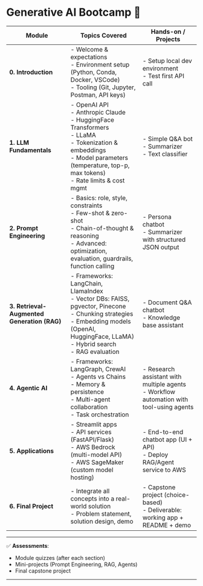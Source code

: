# Generative AI Bootcamp 🚀

| **Module**                                  | **Topics Covered**                                                                                                                                                                                | **Hands-on / Projects**                                                                   |
| ------------------------------------------- | ------------------------------------------------------------------------------------------------------------------------------------------------------------------------------------------------- | ----------------------------------------------------------------------------------------- |
| **0. Introduction**                         | - Welcome & expectations<br>- Environment setup (Python, Conda, Docker, VSCode)<br>- Tooling (Git, Jupyter, Postman, API keys)                                                                    | - Setup local dev environment<br>- Test first API call                                    |
| **1. LLM Fundamentals**                     | - OpenAI API<br>- Anthropic Claude<br>- HuggingFace Transformers<br>- LLaMA<br>- Tokenization & embeddings<br>- Model parameters (temperature, top-p, max tokens)<br>- Rate limits & cost mgmt    | - Simple Q\&A bot<br>- Summarizer<br>- Text classifier                                    |
| **2. Prompt Engineering**                   | - Basics: role, style, constraints<br>- Few-shot & zero-shot<br>- Chain-of-thought & reasoning<br>- Advanced: optimization, evaluation, guardrails, function calling                              | - Persona chatbot<br>- Summarizer with structured JSON output                             |
| **3. Retrieval-Augmented Generation (RAG)** | - Frameworks: LangChain, LlamaIndex<br>- Vector DBs: FAISS, pgvector, Pinecone<br>- Chunking strategies<br>- Embedding models (OpenAI, HuggingFace, LLaMA)<br>- Hybrid search<br>- RAG evaluation | - Document Q\&A chatbot<br>- Knowledge base assistant                                     |
| **4. Agentic AI**                           | - Frameworks: LangGraph, CrewAI<br>- Agents vs Chains<br>- Memory & persistence<br>- Multi-agent collaboration<br>- Task orchestration                                                            | - Research assistant with multiple agents<br>- Workflow automation with tool-using agents |
| **5. Applications**                         | - Streamlit apps<br>- API services (FastAPI/Flask)<br>- AWS Bedrock (multi-model API)<br>- AWS SageMaker (custom model hosting)                                                                   | - End-to-end chatbot app (UI + API)<br>- Deploy RAG/Agent service to AWS                  |
| **6. Final Project**                        | - Integrate all concepts into a real-world solution<br>- Problem statement, solution design, demo                                                                                                 | - Capstone project (choice-based)<br>- Deliverable: working app + README + demo           |

---

✅ **Assessments**:

* Module quizzes (after each section)
* Mini-projects (Prompt Engineering, RAG, Agents)
* Final capstone project

---
